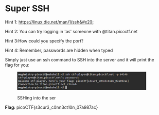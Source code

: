 # Super SSH

Hint 1: https://linux.die.net/man/1/ssh&#x20;

Hint 2: You can try logging in 'as' someone with @titan.picoctf.net&#x20;

Hint 3:How could you specify the port?&#x20;

Hint 4: Remember, passwords are hidden when typed

Simply just use an ssh command to SSH into the server and it will print the flag for you:

<figure><img src="../.gitbook/assets/image.png" alt=""><figcaption><p>SSHing into the ser</p></figcaption></figure>

**Flag:** picoCTF{s3cur3\_c0nn3ct10n\_07a987ac}
